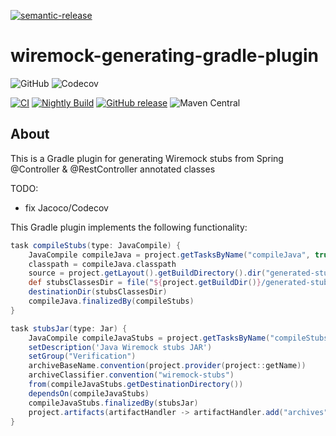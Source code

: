 [![semantic-release](https://img.shields.io/badge/semantic-release-e10079.svg?logo=semantic-release)](https://github.com/semantic-release/semantic-release)

# wiremock-generating-gradle-plugin
![GitHub](https://img.shields.io/github/license/lsd-consulting/wiremock-generating-gradle-plugin)
![Codecov](https://img.shields.io/codecov/c/github/lsd-consulting/wiremock-generating-gradle-plugin)

[![CI](https://github.com/lsd-consulting/wiremock-generating-gradle-plugin/actions/workflows/ci.yml/badge.svg)](https://github.com/lsd-consulting/wiremock-generating-gradle-plugin/actions/workflows/ci.yml)
[![Nightly Build](https://github.com/lsd-consulting/wiremock-generating-gradle-plugin/actions/workflows/nightly.yml/badge.svg)](https://github.com/lsd-consulting/wiremock-generating-gradle-plugin/actions/workflows/nightly.yml)
[![GitHub release](https://img.shields.io/github/release/lsd-consulting/wiremock-generating-gradle-plugin)](https://github.com/lsd-consulting/wiremock-generating-gradle-plugin/releases)
![Maven Central](https://img.shields.io/maven-central/v/io.github.lsd-consulting/wiremock-generating-gradle-plugin)

## About
This is a Gradle plugin for generating Wiremock stubs from Spring @Controller & @RestController annotated classes 

TODO:
- fix Jacoco/Codecov

This Gradle plugin implements the following functionality:

```groovy
task compileStubs(type: JavaCompile) {
    JavaCompile compileJava = project.getTasksByName("compileJava", true).toArray()[0]
    classpath = compileJava.classpath
    source = project.getLayout().getBuildDirectory().dir("generated-stub-sources")
    def stubsClassesDir = file("${project.getBuildDir()}/generated-stub-classes")
    destinationDir(stubsClassesDir)
    compileJava.finalizedBy(compileStubs)
}

task stubsJar(type: Jar) {
    JavaCompile compileJavaStubs = project.getTasksByName("compileStubs", true).toArray()[0]
    setDescription('Java Wiremock stubs JAR')
    setGroup("Verification")
    archiveBaseName.convention(project.provider(project::getName))
    archiveClassifier.convention("wiremock-stubs")
    from(compileJavaStubs.getDestinationDirectory())
    dependsOn(compileJavaStubs)
    compileJavaStubs.finalizedBy(stubsJar)
    project.artifacts(artifactHandler -> artifactHandler.add("archives", stubsJar))
}
```